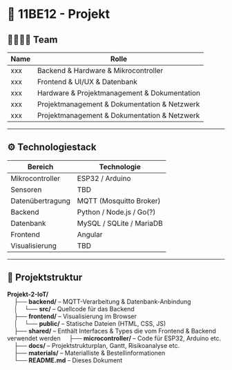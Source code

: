 # 🤖 11BE12 - Projekt

## 👨‍👩‍👧‍👦 Team

| Name | Rolle                                        |
|------|----------------------------------------------|
| xxx | Backend & Hardware & Mikrocontroller         |
| xxx | Frontend & UI/UX & Datenbank                 |
| xxx | Hardware & Projektmanagement & Dokumentation                     
| xxx | Projektmanagement & Dokumentation & Netzwerk         |
| xxx | Projektmanagement & Dokumentation & Netzwerk |

---

## ⚙️ Technologiestack

| Bereich              | Technologie                     |
|----------------------|---------------------------------|
| Mikrocontroller      | ESP32 / Arduino                 |
| Sensoren             | TBD                             |
| Datenübertragung     | MQTT (Mosquitto Broker)         |
| Backend              | Python / Node.js / Go(?)        |
| Datenbank            | MySQL / SQLite / MariaDB        |
| Frontend             | Angular                         |
| Visualisierung       | TBD                             |

---

## 📁 Projektstruktur

**Projekt-2-IoT/**  
&nbsp;&nbsp;&nbsp;&nbsp;├── **backend/** – MQTT-Verarbeitung & Datenbank-Anbindung  
&nbsp;&nbsp;&nbsp;&nbsp;│&nbsp;&nbsp;&nbsp;&nbsp;└── **src/** – Quellcode für das Backend  
&nbsp;&nbsp;&nbsp;&nbsp;├── **frontend/** – Visualisierung im Browser  
&nbsp;&nbsp;&nbsp;&nbsp;│&nbsp;&nbsp;&nbsp;&nbsp;└── **public/** – Statische Dateien (HTML, CSS, JS)  
&nbsp;&nbsp;&nbsp;&nbsp;├── **shared/** – Enthält Interfaces & Types die vom Frontend & Backend verwendet werden
&nbsp;&nbsp;&nbsp;&nbsp;├── **microcontroller/** – Code für ESP32, Arduino etc.  
&nbsp;&nbsp;&nbsp;&nbsp;├── **docs/** – Projektstrukturplan, Gantt, Risikoanalyse etc.  
&nbsp;&nbsp;&nbsp;&nbsp;├── **materials/** – Materialliste & Bestellinformationen  
&nbsp;&nbsp;&nbsp;&nbsp;└── **README.md** – Dieses Dokument  
